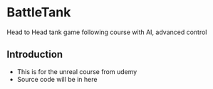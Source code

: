 # BattleTank
Head to Head tank game following course with AI, advanced control

## Introduction
* This is for the unreal course from udemy
* Source code will be in here
